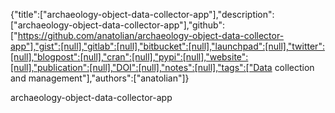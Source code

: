 {"title":["archaeology-object-data-collector-app"],"description":["archaeology-object-data-collector-app"],"github":["https://github.com/anatolian/archaeology-object-data-collector-app"],"gist":[null],"gitlab":[null],"bitbucket":[null],"launchpad":[null],"twitter":[null],"blogpost":[null],"cran":[null],"pypi":[null],"website":[null],"publication":[null],"DOI":[null],"notes":[null],"tags":["Data collection and management"],"authors":["anatolian"]}

archaeology-object-data-collector-app